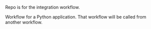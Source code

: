 Repo is for the integration workflow.

Workflow for a Python application. That workflow will be called from another workflow.

